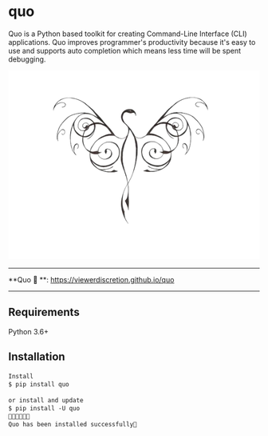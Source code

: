 # quo
Quo is a Python based toolkit for creating Command-Line Interface (CLI) applications. Quo improves programmer's productivity because it's easy to use and supports auto completion which means less time will be spent debugging.

[![Quo](pics/quo.png)](https://github.com/viewerdiscretion) 

---

**Quo 📄 **: <a href="Documentation" target="_blank">https://viewerdiscretion.github.io/quo</a>


---

## Requirements

Python 3.6+

## Installation

<div class="termy">

```console
Install
$ pip install quo

or install and update
$ pip install -U quo
🔸🔸🔸🔸🔸💯 
Quo has been installed successfully🎉 
```

</div>
